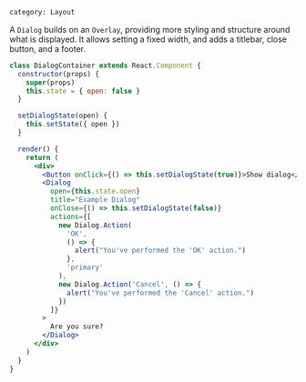 ```meta
category: Layout
```

A <code>Dialog</code> builds on an <code>Overlay</code>, providing more styling and
structure around what is displayed. It allows setting a fixed width, and adds a
titlebar, close button, and a footer.

```jsx
class DialogContainer extends React.Component {
  constructor(props) {
    super(props)
    this.state = { open: false }
  }

  setDialogState(open) {
    this.setState({ open })
  }

  render() {
    return (
      <div>
        <Button onClick={() => this.setDialogState(true)}>Show dialog</Button>
        <Dialog
          open={this.state.open}
          title="Example Dialog"
          onClose={() => this.setDialogState(false)}
          actions={[
            new Dialog.Action(
              'OK',
              () => {
                alert("You've performed the 'OK' action.")
              },
              'primary'
            ),
            new Dialog.Action('Cancel', () => {
              alert("You've performed the 'Cancel' action.")
            })
          ]}
        >
          Are you sure?
        </Dialog>
      </div>
    )
  }
}
```
